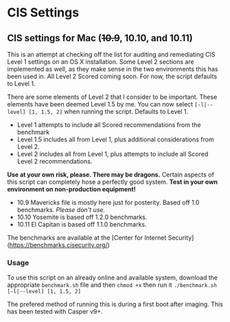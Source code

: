 CIS Settings
========

## CIS settings for Mac (~~10.9~~, 10.10, and 10.11)

This is an attempt at checking off the list for auditing and remediating CIS Level 1 settings on an OS X installation. Some Level 2 sections are implemented as well, as they make sense in the two environments this has been used in. All Level 2 Scored coming soon. For now, the script defaults to Level 1. 

There are some elements of Level 2 that I consider to be important. These elements have been deemed Level 1.5 by me. You can now select `[-l|--level] [1, 1.5, 2]` when running the script. Defaults to Level 1.
- Level 1 attempts to include all Scored recommendations from the benchmark
- Level 1.5 includes all from Level 1, plus additional considerations from Level 2.
- Level 2 includes all from Level 1, plus attempts to include all Scored Level 2 recommendations.

**Use at your own risk, please. There may be dragons.** Certain aspects of this script can completely hose a perfectly good system. **Test in your own environment on non-production equipment!**

- 10.9 Mavericks file is mostly here just for posterity. Based off 1.0 benchmarks. *Please don't use.*
- 10.10 Yosemite is based off 1.2.0 benchmarks.
- 10.11 El Capitan is based off 1.1.0 benchmarks.

The benchmarks are available at the [Center for Internet Security] (https://benchmarks.cisecurity.org/)

### Usage

To use this script on an already online and available system, download the appropriate `benchmark.sh` file and then `chmod +x` then run it `./benchmark.sh [-l|--level] [1, 1.5, 2]`

The prefered method of running this is during a first boot after imaging. This has been tested with Casper v9+.
